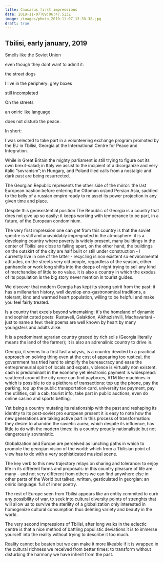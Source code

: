 ```yaml
---
title: Caucasus first impressions
date: 2019-11-07T09:06:47.513Z
image: /images/photo_2019-11-07_13-38-38.jpg
draft: true
---
```

## Tbilisi, early january, 2019



Smells like the Soviet Union

even though they dont want to admit it: 

the street dogs

I live in the periphery: grey boxes

still incompleted

On the streets

an oniric like language

does not disturb the peace.



In short: 

I was selected to take part in a volunteering exchange program promoted by the EU in Tbilisi, Georgia at the International Centre for Peace and Integration.

While in Great Britain the mighty parliament is still trying to figure out its own brexit-salad; in Italy we assist to the incipient of a disorganize and very italic “sovranism”;  in Hungary, and Poland illed calls from a nostalgic and dark past are being resurrected.

The Georgian Republic represents the other side of the mirror: the last European bastion before entering the Ottoman or/and Persian Asia, saddled to the belly of a russian empire ready to re asset its power projection in any given time and place.

Despite this geoexistential position The Republic of Georgia is a country that does not give up so easily: it keeps working with temperance to be part, in a future, of the European condominium.

The very first impression one can get from this country is that the soviet spectre is still and unavoidably impregnated in the atmosphere: it is a developing country where poverty is widely present, many buildings in the center of Tbilisi are close to falling apart, on the other hand, the buildings on the outskirt of the city are half built or still under construction -  I currently  live in one of the latter -  recycling is non existent so environmental attitudes, on the streets very old people, regardless of the season, either panhandle or work long shifts into the deeps of night trying to sell any kind of merchandise of little to no value.                                                                                                     It is also a  country in which the exodus of its population is the big story never mention in tourist guides.

We discover that modern Georgia has kept its strong spirit from the past: it has a millenarian history, well develop eno-gastronomical traditions, a tolerant, kind and warmed heart population, willing to be helpful and make you feel fairly treated.

Is a country that excels beyond winemaking: it's the homeland of dynamic and sophisticated poets: Rustaveli, Galaktion, Alkhazishvili, Machavariani - just to name a few: their poems are well known by heart by many youngsters and adults alike.

It is a predominant agrarian country graced by rich soils (Georgia literally means the land of the farmer); it is also an adrenalinic country to drive in. 

Georgia, it seems to a first fast analysis, is  a country devoted to a practical approach on solving thing even at the cost of appearing too rustical, the government has tried hard to simplify the bureaucracy and ease the entrepreneurial spirit of locals and expats, violence is virtually non existent, cash is predominant in the economy yet electronic payment is widespread: scattered around the city once can find payboxes, ATM like machines in which is possible to do a plethora of transactions: top up the phone, pay the parking, top up the public transportation card, university tax payment, pay the utilities, call a cab, tourist info, take part in public auctions, even do online casino and sports betting. 

Yet being a country mutating its relationship with the past and reshaping its identity to its post-soviet pro european present it is easy to note how the new generations are taking active part in this process of transformation: they desire to abandon the sovietic aurea, which despite its influence, has little to do with the modern times: its a country proudly nationalistic but not dangerously sovranistic.

Globalization and Europe are perceived as lunching paths in which to promote the georgian vision of the world: which from a Tbilisian point of view has to do with a very sophisticated musical scene.

The key verb to this new trajectory relays on sharing and tolerance: to enjoy life in its different forms and proposals:  in this country pleasure of life are many - and not very different from others we can find anywhere else in other parts of the World but talked, written, gesticulated in georgian: an oniric language: full of inner poetry.

The rest of Europe seen from Tbilisi appears like an entity commited to curb any possibility of war, to seek into cultural diversity points of strenghts that will allow us to survive the sterility of a globalization only interested in homogenize cultural consumption thus deleting variety and beauty in the world.



The very second impressions of Tbilisi, after long walks in the eclectic centre is that a nice method of battling populistic deviations it is to immerse yourself into the reality without trying to describe it too much.

Reality cannot be beaten but we can make it more likeable if it is wrapped in the cultural richness we received from better times: to transform without disturbing the harmony we have inherit from the past.
